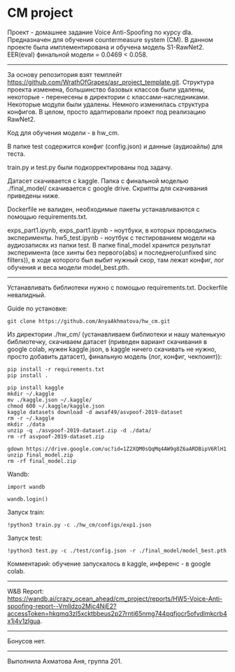 # CM project

Проект - домашнее задание Voice Anti-Spoofing по курсу dla. Предназначен для обучения countermeasure system (CM). В данном проекте была имплементирована и обучена модель S1-RawNet2. EER(eval) финальной модели = 0.0469 < 0.058.

____

За основу репозитория взят темплейт https://github.com/WrathOfGrapes/asr_project_template.git. Структура проекта изменена, большинство базовых классов были удалены, некоторые - перенесены в директории с классами-наследниками. Некоторые модули были удалены. Немного изменилась структура конфигов. В целом, просто адаптировали проект под реализацию RawNet2. 

Код для обучения модели - в hw_cm.

В папке test содержится конфиг (config.json) и данные (аудиоайлы) для теста. 

train.py и test.py были подкорректированы под задачу. 

Датасет скачивается с kaggle. Папка с финальной моделью ./final_model/ скачивается с google drive. Скрипты для скачивания приведены ниже.

Dockerfile не валиден, необходимые пакеты устанавливаются с помощью requirements.txt.

exps_part1.ipynb, exps_part1.ipynb - ноутбуки, в которых проводились эксперименты. hw5_test.ipynb - ноутбук с тестированием модели на аудиозаписях из папки test. В папке final_model хранится результат эксперимента (все хинты без первого(abs) и последнего(unfixed sinc filters)), в ходе которого был выбит нужный скор, там лежат конфиг, лог обучения и веса модели model_best.pth.

____

Устанавливать библиотеки нужно с помощью requirements.txt. Dockerfile невалидный.

Guide по установке:
```
git clone https://github.com/AnyaAkhmatova/hw_cm.git
```
Из директории ./hw_cm/ (устанавливаем библиотеки и нашу маленькую библиотечку, скачиваем датасет (приведен вариант скачивания в google colab, нужен kaggle.json, в kaggle ничего скачивать не нужно, просто добавить датасет), финальную модель (лог, конфиг, чекпоинт)):

```
pip install -r requirements.txt
pip install .

pip install kaggle
mkdir ~/.kaggle
mv ./kaggle.json ~/.kaggle/
chmod 600 ~/.kaggle/kaggle.json
kaggle datasets download -d awsaf49/asvpoof-2019-dataset
rm -r ~/.kaggle
mkdir ./data
unzip -q ./asvpoof-2019-dataset.zip -d ./data/
rm -rf asvpoof-2019-dataset.zip

gdown https://drive.google.com/uc?id=1Z2XQM0sQqMq4AW9g8Z6aARDBipV6RlH1
unzip final_model.zip
rm -rf final_model.zip
```

Wandb:

```
import wandb

wandb.login()
```

Запуск train:

```
!python3 train.py -c ./hw_cm/configs/exp1.json
```

Запуск test:

```
!python3 test.py -c ./test/config.json -r ./final_model/model_best.pth
```

Комментарий: обучение запускалось в kaggle, инференс - в google colab.

____

W&B Report: https://wandb.ai/crazy_ocean_ahead/cm_project/reports/HW5-Voice-Anti-spoofing-report--Vmlldzo2Mjc4NjE2?accessToken=hkqmq3zl5xcktbbeus2p27rntj65nmg744pqfjocr5ofvdlmkcrb4x1j4v1zlgua.

____

Бонусов нет.

____


Выполнила Ахматова Аня, группа 201.

